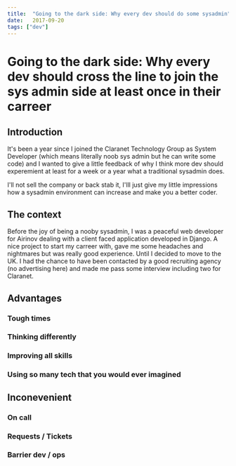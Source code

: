 ```yaml
---
title:  "Going to the dark side: Why every dev should do some sysadmin"
date:   2017-09-20
tags: ["dev"]
---
```


# Going to the dark side: Why every dev should cross the line to join the sys admin side at least once in their carreer

## Introduction

It's been a year since I joined the Claranet Technology Group as System Developer (which means literally noob sys admin but he can write some code) and I wanted to give a little feedback of why I think more dev should experemient at least for a week or a year what a traditional sysadmin does.

I'll not sell the company or back stab it, I'lll just give my little impressions how a sysadmin environment can increase and make you a better coder.

## The context

Before the joy of being a nooby sysadmin, I was a peaceful web developer for Airinov dealing with a client faced application developed in Django. A nice project to start my carreer with, gave me some headaches and nightmares but was really good experience. Until I decided to move to the UK. I had the chance to have been contacted by a good recruiting agency (no advertising here) and made me pass some interview including two for Claranet.

## Advantages

### Tough times

### Thinking differently

### Improving all skills

### Using so many tech that you would ever imagined

## Inconevenient

### On call

### Requests / Tickets

### Barrier dev / ops
